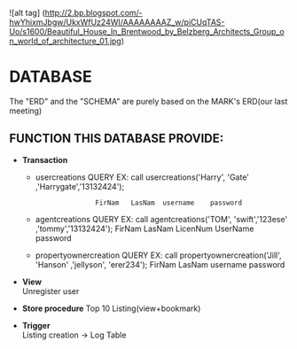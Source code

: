 
![alt tag] (http://2.bp.blogspot.com/-hwYhixmJbgw/UkxWfUz24WI/AAAAAAAAZ_w/piCUqTAS-Uo/s1600/Beautiful_House_In_Brentwood_by_Belzberg_Architects_Group_on_world_of_architecture_01.jpg)


# DATABASE
The "ERD" and the "SCHEMA" are purely based on the MARK's ERD(our last meeting)

## FUNCTION THIS DATABASE PROVIDE:

* **Transaction**        
  *  usercreations
QUERY
EX: call usercreations('Harry', 'Gate' ,'Harrygate','13132424');

                        FirNam   LasNam  username    password

  *  agentcreations
QUERY
EX: call agentcreations('TOM', 'swift','123ese' ,'tommy','13132424');
	                FirNam  LasNam LicenNum  UserName password

  *  propertyownercreation
QUERY
EX: call propertyownercreation('Jill',  'Hanson' ,'jellyson',  'erer234');
      				FirNam   LasNam   username     password
* **View**                   
Unregister user


* **Store procedure** 
Top 10 Listing(view+bookmark)


* **Trigger**                
Listing creation -> Log Table   

